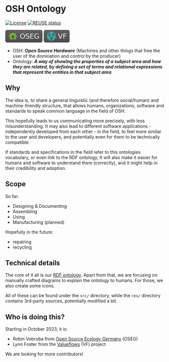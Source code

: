 <!--
SPDX-FileCopyrightText: 2023 Robin Vobruba <hoijui.quaero@gmail.com>

SPDX-License-Identifier: CC0-1.0
-->

# OSH Ontology

[![License](
    https://img.shields.io/badge/License-CC0--1.0-blue.svg)](
    LICENSE)
[![REUSE status](
    https://api.reuse.software/badge/github.com/OSEGermany/osh-ont)](
    https://api.reuse.software/info/github.com/OSEGermany/osh-ont)

[![In cooperation with Open Source Ecology Germany](
    https://raw.githubusercontent.com/osegermany/tiny-files/master/res/media/img/badge-oseg.svg)](
    https://opensourceecology.de)
[![In cooperation with ValueFlows](
    https://raw.githubusercontent.com/osegermany/tiny-files/master/res/media/img/badge-valueflows.svg)](
    https://valueflo.ws)

- OSH: **_Open Source Hardware_** (Machines and other things that free the user of the domination and control by the producer)
- Ontology: **_A way of showing the properties of a subject area and how they are related, by defining a set of terms and relational expressions that represent the entities in that subject area_**

## Why

The idea is, to share a general linguistic (and therefore social/human)
and machine-friendly structure,
that allows humans, organizations, software and standards
to speak common language in the field of OSH.

This hopefully leads to us communicating more precisely, with less misunderstanding.
It may also lead to different software applications -
independently developed from each other -
in the field,
to feel more similar to the user and developers,
and potentially even for them to be technically compatible.

If standards and specifications in the field refer to this ontologies vocabulary,
or even link to the RDF ontology,
It will also make it easier for humans and software to understand them (correctly),
and it might help in their credibility and adoption.

## Scope

So far:

- Designing & Documenting
- Assembling
- Using
- Manufacturing (planned)

Hopefully in the future:

- repairing
- recycling

## Technical details

The core of it all is our [RDF ontology](src/ontology/osh.ttl).
Apart from that,
we are focusing on manually crafted diagrams
to explain the ontology to humans.
For those, we also create some icons.

All of these can be found under the `src/` directory,
while the `res/` directory contains 3rd-party sources,
potentially modified a bit.

## Who is doing this?

Starting in October 2023, it is:

- Robin Vobruba from [Open Source Ecology Germany](https://wiki.opensourceecology.de) (OSEG)
- Lynn Foster from the [Valueflows](https://valueflo.ws) (VF) project

We are looking for more contributors!
